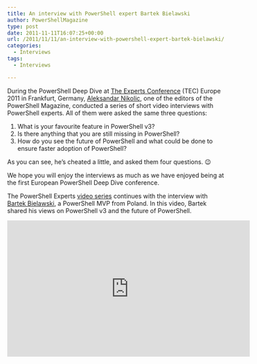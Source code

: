 ```yaml
---
title: An interview with PowerShell expert Bartek Bielawski
author: PowerShellMagazine
type: post
date: 2011-11-11T16:07:25+00:00
url: /2011/11/11/an-interview-with-powershell-expert-bartek-bielawski/
categories:
  - Interviews
tags:
  - Interviews

---
```

During the PowerShell Deep Dive at [The Experts Conference][1] (TEC) Europe 2011 in Frankfurt, Germany, [Aleksandar Nikolic][2], one of the editors of the PowerShell Magazine, conducted a series of short video interviews with PowerShell experts. All of them were asked the same three questions:

  1. What is your favourite feature in PowerShell v3?
  2. Is there anything that you are still missing in PowerShell?
  3. How do you see the future of PowerShell and what could be done to ensure faster adoption of PowerShell?

As you can see, he&#8217;s cheated a little, and asked them four questions. 😉

We hope you will enjoy the interviews as much as we have enjoyed being at the first European PowerShell Deep Dive conference.

The PowerShell Experts [video series][3] continues with the interview with [Bartek Bielawski][4], a PowerShell MVP from Poland. In this video, Bartek shared his views on PowerShell v3 and the future of PowerShell.

<p align="center">
  <iframe src="http://www.youtube.com/embed/dRTKJRcVm_4?hd=1" frameborder="0" width="560" height="315"></iframe>
</p>

[1]: http://theexpertsconference.com/
[2]: http://powershellers.blogspot.com
[3]: /categories/interviews
[4]: http://becomelotr.wordpress.com/about/